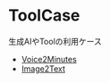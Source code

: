 # ToolCase

生成AIやToolの利用ケース

- [Voice2Minutes](./Voice2Minutes/about.md)
- [Image2Text](./Image2Text/about.md)